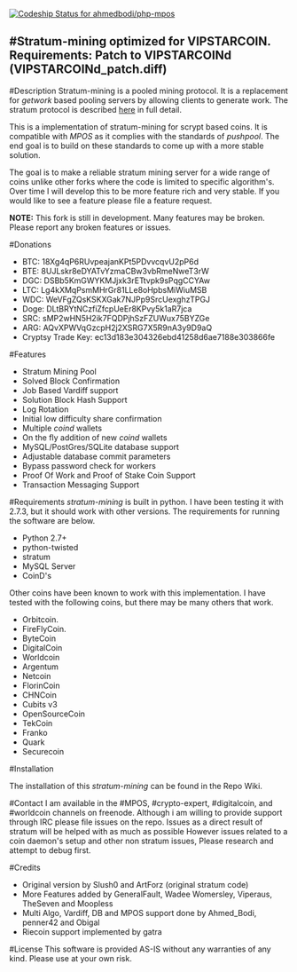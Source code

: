 [ ![Codeship Status for ahmedbodi/php-mpos](https://www.codeship.io/projects/b3003a70-61a3-0131-231e-26f75a0c690d/status?branch=master)](https://www.codeship.io/projects/12274)

#Stratum-mining optimized for VIPSTARCOIN.
**Requirements:**
Patch to VIPSTARCOINd (VIPSTARCOINd_patch.diff)
----
#Description
Stratum-mining is a pooled mining protocol. It is a replacement for *getwork* based pooling servers by allowing clients to generate work. The stratum protocol is described [here](http://mining.bitcoin.cz/stratum-mining) in full detail.

This is a implementation of stratum-mining for scrypt based coins. It is compatible with *MPOS* as it complies with the standards of *pushpool*. The end goal is to build on these standards to come up with a more stable solution.

The goal is to make a reliable stratum mining server for a wide range of coins unlike other forks where the code is limited to specific algorithm's. Over time I will develop this to be more feature rich and very stable. If you would like to see a feature please file a feature request. 

**NOTE:** This fork is still in development. Many features may be broken. Please report any broken features or issues.

#Donations 
* BTC:  18Xg4qP6RUvpeajanKPt5PDvvcqvU2pP6d
* BTE:  8UJLskr8eDYATvYzmaCBw3vbRmeNweT3rW
* DGC:  DSBb5KmGWYKMJjxk3rETtvpk9sPqgCCYAw
* LTC:  Lg4kXMqPsmMHrGr81LLe8oHpbsMiWiuMSB
* WDC:  WeVFgZQsKSKXGak7NJPp9SrcUexghzTPGJ
* Doge: DLtBRYtNCzfiZfcpUeEr8KPvy5k1aR7jca
* SRC:  sMP2wHN5H2ik7FQDPjhSzFZUWux75BYZGe
* ARG:  AQvXPWVqGzcpH2j2XSRG7X5R9nA3y9D9aQ
* Cryptsy Trade Key: ec13d183e304326ebd41258d6ae7188e303866fe

#Features

* Stratum Mining Pool 
* Solved Block Confirmation
* Job Based Vardiff support
* Solution Block Hash Support
* Log Rotation
* Initial low difficulty share confirmation
* Multiple *coind* wallets
* On the fly addition of new *coind* wallets
* MySQL/PostGres/SQLite database support
* Adjustable database commit parameters
* Bypass password check for workers
* Proof Of Work and Proof of Stake Coin Support
* Transaction Messaging Support


#Requirements
*stratum-mining* is built in python. I have been testing it with 2.7.3, but it should work with other versions. The requirements for running the software are below.
* Python 2.7+
* python-twisted
* stratum
* MySQL Server 
* CoinD's

Other coins have been known to work with this implementation. I have tested with the following coins, but there may be many others that work. 

* Orbitcoin.
* FireFlyCoin.
* ByteCoin
* DigitalCoin
* Worldcoin
* Argentum
* Netcoin
* FlorinCoin
* CHNCoin
* Cubits v3
* OpenSourceCoin
* TekCoin
* Franko
* Quark
* Securecoin

#Installation

The installation of this *stratum-mining* can be found in the Repo Wiki. 

#Contact
I am available in the #MPOS, #crypto-expert, #digitalcoin, and #worldcoin channels on freenode. 
Although i am willing to provide support through IRC please file issues on the repo.
Issues as a direct result of stratum will be helped with as much as possible
However issues related to a coin daemon's setup and other non stratum issues, 
Please research and attempt to debug first.
  

#Credits

* Original version by Slush0 and ArtForz (original stratum code)
* More Features added by GeneralFault, Wadee Womersley, Viperaus, TheSeven and Moopless
* Multi Algo, Vardiff, DB and MPOS support done by Ahmed_Bodi, penner42 and Obigal
* Riecoin support implemented by gatra

#License
This software is provided AS-IS without any warranties of any kind. Please use at your own risk. 

